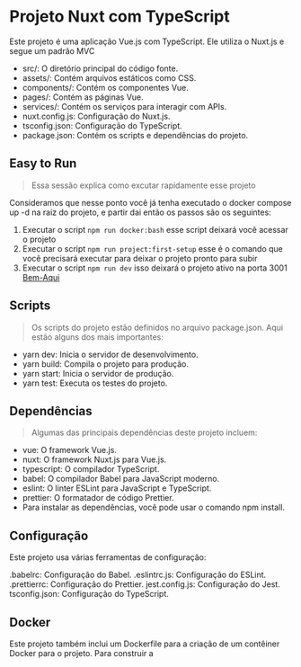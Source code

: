 # Projeto Nuxt com TypeScript
Este projeto é uma aplicação Vue.js com TypeScript. Ele utiliza o Nuxt.js e segue um padrão MVC

- src/: O diretório principal do código fonte.
- assets/: Contém arquivos estáticos como CSS.
- components/: Contém os componentes Vue.
- pages/: Contém as páginas Vue.
- services/: Contém os serviços para interagir com APIs.
- nuxt.config.js: Configuração do Nuxt.js.
- tsconfig.json: Configuração do TypeScript.
- package.json: Contém os scripts e dependências do projeto.

## Easy to Run
> Essa sessão explica como excutar rapidamente esse projeto
  
Consideramos que nesse ponto você já tenha executado o docker compose up -d na raiz do projeto, e partir dai então os passos são os seguintes:

1. Executar o script `npm run docker:bash` esse script deixará você acessar o projeto 
2. Executar o script `npm run project:first-setup` esse é o comando que você precisará executar para deixar o projeto pronto para subir
3. Executar o script `npm run dev` isso deixará o projeto ativo na porta 3001 [Bem-Aqui](http://localhost:3001)

## Scripts
> Os scripts do projeto estão definidos no arquivo package.json. Aqui estão alguns dos mais importantes:

- yarn dev: Inicia o servidor de desenvolvimento.
- yarn build: Compila o projeto para produção.
- yarn start: Inicia o servidor de produção.
- yarn test: Executa os testes do projeto.
## Dependências

> Algumas das principais dependências deste projeto incluem:

- vue: O framework Vue.js.
- nuxt: O framework Nuxt.js para Vue.js.
- typescript: O compilador TypeScript.
- babel: O compilador Babel para JavaScript moderno.
- eslint: O linter ESLint para JavaScript e TypeScript.
- prettier: O formatador de código Prettier.
- Para instalar as dependências, você pode usar o comando npm  install.
## Configuração
Este projeto usa várias ferramentas de configuração:

.babelrc: Configuração do Babel.
.eslintrc.js: Configuração do ESLint.
.prettierrc: Configuração do Prettier.
jest.config.js: Configuração do Jest.
tsconfig.json: Configuração do TypeScript.
## Docker
Este projeto também inclui um Dockerfile para a criação de um contêiner Docker para o projeto. Para construir a 

```